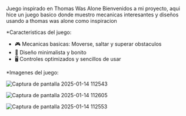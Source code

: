 Juego inspirado en Thomas Was Alone
Bienvenidos a mi proyecto, aqui hice un juego basico donde muestro mecanicas interesantes y diseños usando a thomas was alone como inspiracion

*Caracteristicas del juego:
- 🎮 Mecanicas basicas: Moverse, saltar y superar obstaculos
- 🌟 Diseño minimalista y bonito
- 🖥️ Controles optimizados y sencillos de usar

*Imagenes del juego:

![Captura de pantalla 2025-01-14 112543](https://github.com/user-attachments/assets/d7d21476-830d-4a85-9010-c91e9b0c0b27)

![Captura de pantalla 2025-01-14 112605](https://github.com/user-attachments/assets/78417f28-1ecc-4432-8bb9-d2b46808002d)

![Captura de pantalla 2025-01-14 112553](https://github.com/user-attachments/assets/4db440db-41d1-4e45-989b-557eb3a5cbeb)
